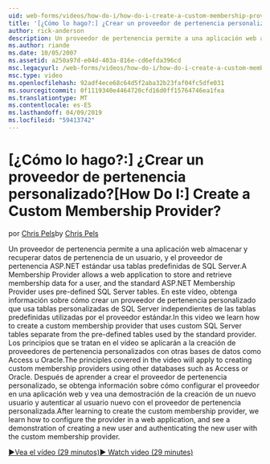 ```yaml
---
uid: web-forms/videos/how-do-i/how-do-i-create-a-custom-membership-provider
title: '[¿Cómo lo hago?:] ¿Crear un proveedor de pertenencia personalizado? | Microsoft Docs'
author: rick-anderson
description: Un proveedor de pertenencia permite a una aplicación web almacenar y recuperar datos de pertenencia de un usuario, y los usos de proveedor de pertenencia ASP.NET estándares predefinen...
ms.author: riande
ms.date: 10/05/2007
ms.assetid: a250a97d-e04d-403a-816e-cd6efda396cd
msc.legacyurl: /web-forms/videos/how-do-i/how-do-i-create-a-custom-membership-provider
msc.type: video
ms.openlocfilehash: 92adf4ece68c64d5f2aba32b23faf04fc5dfe031
ms.sourcegitcommit: 0f1119340e4464720cfd16d0ff15764746ea1fea
ms.translationtype: MT
ms.contentlocale: es-ES
ms.lasthandoff: 04/09/2019
ms.locfileid: "59413742"
---
```

# <a name="how-do-i-create-a-custom-membership-provider"></a><span data-ttu-id="04487-104">[¿Cómo lo hago?:] ¿Crear un proveedor de pertenencia personalizado?</span><span class="sxs-lookup"><span data-stu-id="04487-104">[How Do I:] Create a Custom Membership Provider?</span></span>

<span data-ttu-id="04487-105">por [Chris Pels](https://twitter.com/chrispels)</span><span class="sxs-lookup"><span data-stu-id="04487-105">by [Chris Pels](https://twitter.com/chrispels)</span></span>

<span data-ttu-id="04487-106">Un proveedor de pertenencia permite a una aplicación web almacenar y recuperar datos de pertenencia de un usuario, y el proveedor de pertenencia ASP.NET estándar usa tablas predefinidas de SQL Server.</span><span class="sxs-lookup"><span data-stu-id="04487-106">A Membership Provider allows a web application to store and retrieve membership data for a user, and the standard ASP.NET Membership Provider uses pre-defined SQL Server tables.</span></span> <span data-ttu-id="04487-107">En este vídeo, obtenga información sobre cómo crear un proveedor de pertenencia personalizado que usa tablas personalizadas de SQL Server independientes de las tablas predefinidas utilizadas por el proveedor estándar.</span><span class="sxs-lookup"><span data-stu-id="04487-107">In this video we learn how to create a custom membership provider that uses custom SQL Server tables separate from the pre-defined tables used by the standard provider.</span></span> <span data-ttu-id="04487-108">Los principios que se tratan en el vídeo se aplicarán a la creación de proveedores de pertenencia personalizados con otras bases de datos como Access u Oracle.</span><span class="sxs-lookup"><span data-stu-id="04487-108">The principles covered in the video will apply to creating custom membership providers using other databases such as Access or Oracle.</span></span> <span data-ttu-id="04487-109">Después de aprender a crear el proveedor de pertenencia personalizado, se obtenga información sobre cómo configurar el proveedor en una aplicación web y vea una demostración de la creación de un nuevo usuario y autenticar al usuario nuevo con el proveedor de pertenencia personalizada.</span><span class="sxs-lookup"><span data-stu-id="04487-109">After learning to create the custom membership provider, we learn how to configure the provider in a web application, and see a demonstration of creating a new user and authenticating the new user with the custom membership provider.</span></span>

[<span data-ttu-id="04487-110">&#9654;Vea el vídeo (29 minutos)</span><span class="sxs-lookup"><span data-stu-id="04487-110">&#9654; Watch video (29 minutes)</span></span>](https://channel9.msdn.com/Blogs/ASP-NET-Site-Videos/how-do-i-create-a-custom-membership-provider)
